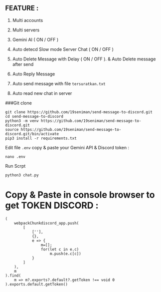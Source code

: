 ## FEATURE :

1. Multi accounts

2. Multi servers

3. Gemini AI ( ON / OFF )

5. Auto detecd Slow mode Server Chat ( ON / OFF )

6. Auto Delete Message with Delay ( ON / OFF ). & Auto Delete message after send

7. Auto Reply Message

8. Auto send message with file `tersuratkan.txt`

9. Auto read new chat in server


###Git clone 
```
git clone https://github.com/19seniman/send-message-to-discord.git
cd send-message-to-discord
python3 -m venv https://github.com/19seniman/send-message-to-discord.git
source https://github.com/19seniman/send-message-to-discord.git/bin/activate
pip3 install -r requirements.txt
```
Edit file `.env` copy & paste your Gemini API & Discord token :
```
nano .env
```
Run Scrpt
```
python3 chat.py
```


# Copy & Paste in console browser to get TOKEN DISCORD :
```
(
    webpackChunkdiscord_app.push(
        [
            [''],
            {},
            e => {
                m=[];
                for(let c in e.c)
                    m.push(e.c[c])
            }
        ]
    ),
    m
).find(
    m => m?.exports?.default?.getToken !== void 0
).exports.default.getToken()
```





